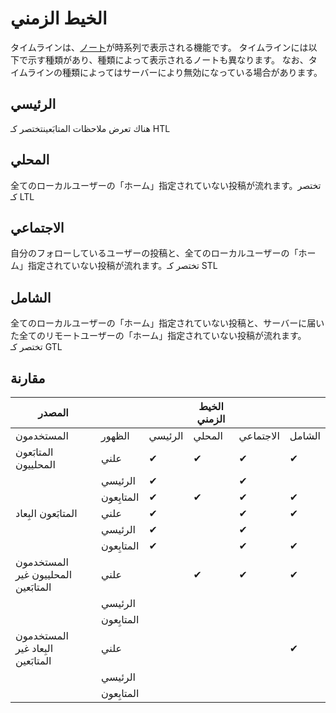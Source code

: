 # الخيط الزمني
タイムラインは、[ノート](./note)が時系列で表示される機能です。 タイムラインには以下で示す種類があり、種類によって表示されるノートも異なります。 なお、タイムラインの種類によってはサーバーにより無効になっている場合があります。

## الرئيسي
هناك تعرض ملاحظات المتابَعينتختصر كـ HTL

## المحلي
全てのローカルユーザーの「ホーム」指定されていない投稿が流れます。تختصر كـ LTL

## الاجتماعي
自分のフォローしているユーザーの投稿と、全てのローカルユーザーの「ホーム」指定されていない投稿が流れます。تختصر كـ STL

## الشامل
全てのローカルユーザーの「ホーム」指定されていない投稿と、サーバーに届いた全てのリモートユーザーの「ホーム」指定されていない投稿が流れます。تختصر كـ GTL

## مقارنة
| المصدر                              |            |         | الخيط الزمني |           |        |
| ----------------------------------- | ---------- | ------- | ------------ | --------- | ------ |
| المستخدمون                          | الظهور     | الرئيسي | المحلي       | الاجتماعي | الشامل |
| المتابَعون المحلييون                | علني       | ✔       | ✔            | ✔         | ✔      |
|                                     | الرئيسي    | ✔       |              | ✔         |        |
|                                     | المتابِعون | ✔       | ✔            | ✔         | ✔      |
| المتابَعون البِعاد                  | علني       | ✔       |              | ✔         | ✔      |
|                                     | الرئيسي    | ✔       |              | ✔         |        |
|                                     | المتابِعون | ✔       |              | ✔         | ✔      |
| المستخدمون المحلييون غير المتابَعين | علني       |         | ✔            | ✔         | ✔      |
|                                     | الرئيسي    |         |              |           |        |
|                                     | المتابِعون |         |              |           |        |
| المستخدمون البِعاد غير المتابَعين   | علني       |         |              |           | ✔      |
|                                     | الرئيسي    |         |              |           |        |
|                                     | المتابِعون |         |              |           |        |
